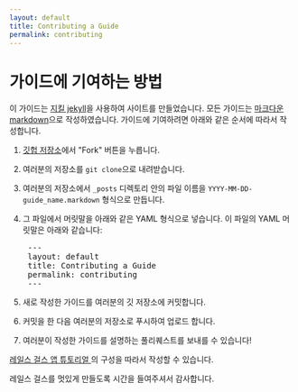 ```yaml
---
layout: default
title: Contributing a Guide
permalink: contributing
---
```


# 가이드에 기여하는 방법

이 가이드는 [지킬 jekyll](https://github.com/mojombo/jekyll)을 사용하여 사이트를 만들었습니다. 모든 가이드는 [마크다운 markdown](http://daringfireball.net/projects/markdown/)으로 작성하였습니다. 가이드에 기여하려면 아래와 같은 순서에 따라서 작성합니다.

1. [깃헙 저장소](https://github.com/railsgirls/railsgirls.github.com)에서 "Fork" 버튼을 누릅니다.
2. 여러분의 저장소를 `git clone`으로 내려받습니다.
3. 여러분의 저장소에서 `_posts` 디렉토리 안의 파일 이름을 `YYYY-MM-DD-guide_name.markdown` 형식으로 만듭니다.
4. 그 파일에서 머릿말을 아래와 같은 YAML 형식으로 넣습니다. 이 파일의 YAML 머릿말은 아래와 같습니다:

    <pre>
    ---
    layout: default
    title: Contributing a Guide
    permalink: contributing
    ---</pre>

5. 새로 작성한 가이드를 여러분의 깃 저장소에 커밋합니다.
6. 커밋을 한 다음 여러분의 저장소로 푸시하여 업로드 합니다.
7. 여러분이 작성한 가이드를 설명하는 풀리퀘스트를 보내를 수 있습니다!

[레일스 걸스 앱 튜토리얼 ](https://github.com/railsgirls/railsgirls.github.com/blob/master/_posts/2012-04-18-app.markdown)의 구성을 따라서 작성할 수 있습니다.

레일스 걸스를 멋있게 만들도록 시간을 들여주셔서 감사합니다.
